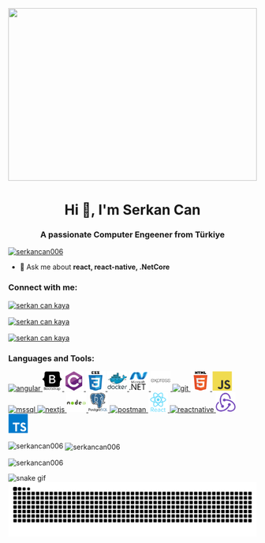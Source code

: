 <img src="https://miro.medium.com/v2/resize:fit:1200/1*y6bMVrvXVlgbPuSTGw6osw.png" height="350" width="100%">
<h1 align="center">Hi 👋, I'm Serkan Can</h1>
<h3 align="center">A passionate Computer Engeener from Türkiye</h3>

<p align="left"> <a href="https://github.com/ryo-ma/github-profile-trophy"><img src="https://github-profile-trophy.vercel.app/?username=serkancan006" alt="serkancan006" /></a> </p>

- 💬 Ask me about **react, react-native, .NetCore**
<!--  
- 📫 How to reach me **serkancan.kaya1999@gmail.com**
-->
<h3 align="left">Connect with me:</h3>
<p align="left">
<a href="https://www.linkedin.com/in/serkan-can-kaya-064a33244/" target="blank"><img align="center" src="https://raw.githubusercontent.com/rahuldkjain/github-profile-readme-generator/master/src/images/icons/Social/linked-in-alt.svg" alt="serkan can kaya" height="30" width="40" /></a>
</p> <p align="left">
<a href="https://tobeto.com/profiller/3d385d19-f80c-4d8f-9482-891a76f90b70" target="blank"><img align="center" src="https://raw.githubusercontent.com/rahuldkjain/github-profile-readme-generator/master/src/images/icons/Social/tobeto-alt.svg" alt="serkan can kaya" height="30" width="40" /></a>
</p>  <p align="left">
<a href="https://www.kariyer.net/ozgecmis-goruntule/?cvId=8xGns1mkjxjKHfXIRtJZoA%3D%3D!e!" target="blank"><img align="center" src="https://raw.githubusercontent.com/rahuldkjain/github-profile-readme-generator/master/src/images/icons/Social/kariyer-net-alt.svg" alt="serkan can kaya" height="30" width="40" /></a>
</p>

<h3 align="left">Languages and Tools:</h3>
<p align="left"> <a href="https://angular.io" target="_blank" rel="noreferrer"> <img src="https://angular.io/assets/images/logos/angular/angular.svg" alt="angular" width="40" height="40"/> </a> <a href="https://getbootstrap.com" target="_blank" rel="noreferrer"> <img src="https://raw.githubusercontent.com/devicons/devicon/master/icons/bootstrap/bootstrap-plain-wordmark.svg" alt="bootstrap" width="40" height="40"/> </a> <a href="https://www.w3schools.com/cs/" target="_blank" rel="noreferrer"> <img src="https://raw.githubusercontent.com/devicons/devicon/master/icons/csharp/csharp-original.svg" alt="csharp" width="40" height="40"/> </a> <a href="https://www.w3schools.com/css/" target="_blank" rel="noreferrer"> <img src="https://raw.githubusercontent.com/devicons/devicon/master/icons/css3/css3-original-wordmark.svg" alt="css3" width="40" height="40"/> </a> <a href="https://www.docker.com/" target="_blank" rel="noreferrer"> <img src="https://raw.githubusercontent.com/devicons/devicon/master/icons/docker/docker-original-wordmark.svg" alt="docker" width="40" height="40"/> </a> <a href="https://dotnet.microsoft.com/" target="_blank" rel="noreferrer"> <img src="https://raw.githubusercontent.com/devicons/devicon/master/icons/dot-net/dot-net-original-wordmark.svg" alt="dotnet" width="40" height="40"/> </a> <a href="https://expressjs.com" target="_blank" rel="noreferrer"> <img src="https://raw.githubusercontent.com/devicons/devicon/master/icons/express/express-original-wordmark.svg" alt="express" width="40" height="40"/> </a> <a href="https://git-scm.com/" target="_blank" rel="noreferrer"> <img src="https://www.vectorlogo.zone/logos/git-scm/git-scm-icon.svg" alt="git" width="40" height="40"/> </a> <a href="https://www.w3.org/html/" target="_blank" rel="noreferrer"> <img src="https://raw.githubusercontent.com/devicons/devicon/master/icons/html5/html5-original-wordmark.svg" alt="html5" width="40" height="40"/> </a> <a href="https://developer.mozilla.org/en-US/docs/Web/JavaScript" target="_blank" rel="noreferrer"> <img src="https://raw.githubusercontent.com/devicons/devicon/master/icons/javascript/javascript-original.svg" alt="javascript" width="40" height="40"/> </a> <a href="https://www.microsoft.com/en-us/sql-server" target="_blank" rel="noreferrer"> <img src="https://www.svgrepo.com/show/303229/microsoft-sql-server-logo.svg" alt="mssql" width="40" height="40"/> </a> <a href="https://nextjs.org/" target="_blank" rel="noreferrer"> <img src="https://cdn.worldvectorlogo.com/logos/nextjs-2.svg" alt="nextjs" width="40" height="40"/> </a> <a href="https://nodejs.org" target="_blank" rel="noreferrer"> <img src="https://raw.githubusercontent.com/devicons/devicon/master/icons/nodejs/nodejs-original-wordmark.svg" alt="nodejs" width="40" height="40"/> </a> <a href="https://www.postgresql.org" target="_blank" rel="noreferrer"> <img src="https://raw.githubusercontent.com/devicons/devicon/master/icons/postgresql/postgresql-original-wordmark.svg" alt="postgresql" width="40" height="40"/> </a> <a href="https://postman.com" target="_blank" rel="noreferrer"> <img src="https://www.vectorlogo.zone/logos/getpostman/getpostman-icon.svg" alt="postman" width="40" height="40"/> </a> <a href="https://reactjs.org/" target="_blank" rel="noreferrer"> <img src="https://raw.githubusercontent.com/devicons/devicon/master/icons/react/react-original-wordmark.svg" alt="react" width="40" height="40"/> </a> <a href="https://reactnative.dev/" target="_blank" rel="noreferrer"> <img src="https://reactnative.dev/img/header_logo.svg" alt="reactnative" width="40" height="40"/> </a> <a href="https://redux.js.org" target="_blank" rel="noreferrer"> <img src="https://raw.githubusercontent.com/devicons/devicon/master/icons/redux/redux-original.svg" alt="redux" width="40" height="40"/> </a> <a href="https://www.typescriptlang.org/" target="_blank" rel="noreferrer"> <img src="https://raw.githubusercontent.com/devicons/devicon/master/icons/typescript/typescript-original.svg" alt="typescript" width="40" height="40"/> </a> </p>

<p><img align="left" src="https://github-readme-stats.vercel.app/api/top-langs?username=serkancan006&show_icons=true&locale=en&layout=compact" alt="serkancan006" /></p>

<p>&nbsp;<img align="center" src="https://github-readme-stats.vercel.app/api?username=serkancan006&show_icons=true&locale=en" alt="serkancan006" /></p>

<p><img align="center" src="https://github-readme-streak-stats.herokuapp.com/?user=serkancan006&" alt="serkancan006" /></p>



![snake gif](https://github.com/serkancan006/serkancan006/blob/output/github-contribution-grid-snake.gif)
<picture>
  <source media="(prefers-color-scheme: dark)" srcset="https://raw.githubusercontent.com/serkancan006/serkancan006/output/github-contribution-grid-snake-dark.svg">
  <source media="(prefers-color-scheme: light)" srcset="https://raw.githubusercontent.com/serkancan006/serkancan006/output/github-contribution-grid-snake.svg">
  <img alt="github contribution grid snake animation" src="https://raw.githubusercontent.com/serkancan006/serkancan006/output/github-contribution-grid-snake.svg">
</picture>
